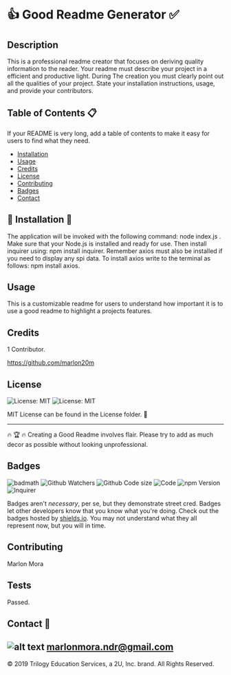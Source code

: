 # :+1: Good Readme Generator :white_check_mark:
          
## Description 
      
This is a professional readme creator that focuses on deriving quality information to the reader. Your readme must describe your project in a efficient and productive light. During The creation you must clearly point out all the qualities of your project. State your installation instructions, usage, and provide your contributors.
          
          
## Table of Contents :clipboard:
          
If your README is very long, add a table of contents to make it easy for users to find what they need.
          
* [Installation](#installation)
* [Usage](#usage)
* [Credits](#credits)
* [License](#license)
* [Contributing](#Contributing)
* [Badges](#Badges)
* [Contact](#Contact)
          
          
## :construction: Installation :construction:
          
The application will be invoked with the following command: node index.js . Make sure that your Node.js is installed and ready for use. Then install inquirer using: npm install inquirer. Remember axios must also be installed if you need to display any spi data. To install axios write to the terminal as follows: npm install axios.
          
## Usage 
          
This is a customizable readme for users to understand how important it is to use a good readme to highlight a projects features.
          
## Credits
          
1 Contributor.

https://github.com/marlon20m
          
## License
          
![License: MIT](https://img.shields.io/badge/License-MIT-blue.svg)
![License: MIT](https://img.shields.io/badge/License-MIT-green.svg)

          
MIT License can be found in the License folder.  :file_folder:

---

🔥 🏆 🔥 Creating a Good Readme involves flair. Please try to add as much decor as possible without looking unprofessional. 
          
## Badges
          
![badmath](https://img.shields.io/github/languages/top/nielsenjared/badmath)
![Github Watchers](https://img.shields.io/github/watchers/marlon20m/Good-Readme-Generator?style=social)
![Github Code size](https://img.shields.io/github/languages/code-size/marlon20m/Good-Readme-Generator)
![Code](https://img.shields.io/github/languages/top/marlon20m/Good-Readme-Generator?style=plastic)
![npm Version](https://img.shields.io/npm/v/npm)
![Inquirer](https://img.shields.io/node/v/inquirer)
          
Badges aren't _necessary_, per se, but they demonstrate street cred. Badges let other developers know that you know what you're doing. Check out the badges hosted by [shields.io](https://shields.io/). You may not understand what they all represent now, but you will in time.
          
          
## Contributing
          
Marlon Mora
          
## Tests
          
Passed.
          
## Contact :email:
          
![alt text](https://avatars0.githubusercontent.com/u/62806466?v=4)
marlonmora.ndr@gmail.com
---
© 2019 Trilogy Education Services, a 2U, Inc. brand. All Rights Reserved.